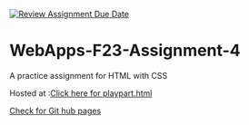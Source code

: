 [![Review Assignment Due Date](https://classroom.github.com/assets/deadline-readme-button-24ddc0f5d75046c5622901739e7c5dd533143b0c8e959d652212380cedb1ea36.svg)](https://classroom.github.com/a/4tKarLeg)
# WebApps-F23-Assignment-4
A practice assignment for HTML with CSS


Hosted at :<a href="https://44-563-webapps-f23.github.io/44563-webapps-f23-assignment4-SaiUjwal296/playpart.html">Click here for playpart.html</a>

<a href="https://github.com/44-563-WebApps-F23/44563-webapps-f23-assignment4-SaiUjwal296/settings/pages">Check for Git hub pages</a>